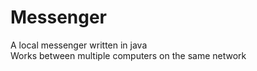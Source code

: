 # Messenger
A local messenger written in java  
Works between multiple computers on the same network
